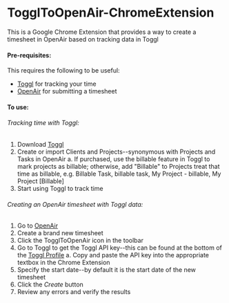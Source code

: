 # TogglToOpenAir-ChromeExtension
This is a Google Chrome Extension that provides a way to create a timesheet in OpenAir based on tracking data in Toggl

#### Pre-requisites:
This requires the following to be useful:
- [Toggl](https://toggl.com/) for tracking your time
- [OpenAir](https://www.openair.com/index.pl) for submitting a timesheet

#### To use:

###### Tracking time with Toggl:
1) Download [Toggl](https://toggl.com/)
2) Create or import Clients and Projects--synonymous with Projects and Tasks in OpenAir
   a. If purchased, use the billable feature in Toggl to mark projects as billable; otherwise, add "Billable" to Projects treat that time as billable, e.g. Billable Task, billable task, My Project - billable, My Project [Billable]
3) Start using Toggl to track time

###### Creating an OpenAir timesheet with Toggl data:
1) Go to [OpenAir](https://www.openair.com/index.pl)
2) Create a brand new timesheet
3) Click the TogglToOpenAir icon in the toolbar
4) Go to Toggl to get the Toggl API key--this can be found at the bottom of the [Toggl Profile](https://toggl.com/app/profile)
   a. Copy and paste the API key into the appropriate textbox in the Chrome Extension
5) Specify the start date--by default it is the start date of the new timesheet
6) Click the *Create* button
7) Review any errors and verify the results